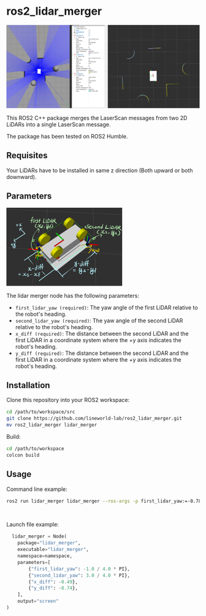 # ros2_lidar_merger

<img src="./media/rviz_snapshot.png" alt="rviz_snapshot.png" />

This ROS2 C++ package merges the LaserScan messages from two 2D LiDARs into a single LaserScan message.

The package has been tested on ROS2 Humble.

## Requisites

Your LiDARs have to be installed in same z direction (Both upward or both downward).

## Parameters
<img width="60%" src="./media/parameter_explained.png" alt="parameter_explained.png" />

The lidar merger node has the following parameters:

- `first_lidar_yaw (required)`: The yaw angle of the first LiDAR relative to the robot's heading.
- `second_lidar_yaw (required)`: The yaw angle of the second LiDAR relative to the robot's heading.
- `x_diff (required)`: The distance between the second LiDAR and the first LiDAR in a coordinate system where the +y axis indicates the robot's heading.
- `y_diff (required)`: The distance between the second LiDAR and the first LiDAR in a coordinate system where the +y axis indicates the robot's heading.


## Installation
Clone this repository into your ROS2 workspace:
```bash
cd /path/to/workspace/src
git clone https://github.com/lineworld-lab/ros2_lidar_merger.git
mv ros2_lidar_merger lidar_merger
```

Build:

```bash
cd /path/to/workspace
colcon build
```

## Usage

Command line example:

```bash
ros2 run lidar_merger lidar_merger --ros-args -p first_lidar_yaw:=-0.785 -p second_lidar_yaw:=2.356 -p x_diff:=-0.49 -p y_diff:=-0.74 -r __ns:=/amr_1
```
<br>

Launch file example:
```Python
  lidar_merger = Node(
    package="lidar_merger",
    executable="lidar_merger",
    namespace=namespace,
    parameters=[
        {"first_lidar_yaw": -1.0 / 4.0 * PI},
        {"second_lidar_yaw": 3.0 / 4.0 * PI},
        {"x_diff": -0.49},
        {"y_diff": -0.74},
    ],
    output="screen"
)
```